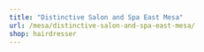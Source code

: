 ```yaml
---
title: "Distinctive Salon and Spa East Mesa"
url: /mesa/distinctive-salon-and-spa-east-mesa/
shop: hairdresser
---
```

